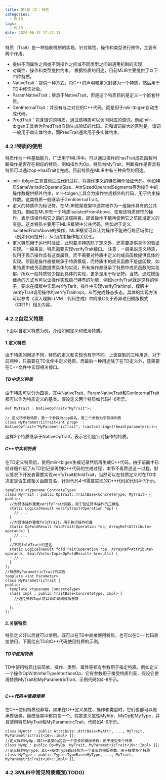 ```yaml
---
title: 第4章（2）：特质
categories:
  - MLIR
tags:
  - MLIR
date: 2024-06-15 17:42:13
---
```



特质（Trait）是一种抽象机制的实现，针对属性、操作和类型进行修饰，主要有两个作用。
* 提供不同属性之间或不同操作之间或不同类型之间的通用机制的实现.
* 对属性、操作和类型提供约束。
根据特质的用途，目前MLIR主要提供了以下四种特质。
* NativeTrait：提供一种方式，将C++的声明和定义封装为一个特质，然后用于TD中修饰对象。
* ParamNativeTrait：继承于NativeTrait，但是这个特质目的是定义一个嵌套特质。
* GenInternalTrait：并没有与之对应的C++代码，而是用于mlir-tblgen自动生成代码。
* PredTrait：包含谓词的特质，通过该特质可以访问对应的谓词。例如mlir-tblgen工具会为PredTrait自动生成验证的代码。它和谓词最大的区别是，谓词一般用于单实体约束，而PredTrait通常用于多实体约束。

### 4.2.1特质的使用

特质作为一种基础能力，广泛用于MLIR中。可以通过操作的hasTrait成员函数判断操作是否存在相应的特质，例如操作为Op，特质为MyTrait，判断操作是否具有特质可以通过op->hasTrait<MyTrait>()完成。目前特质在MLIR中有三种典型的用途。
* mlir-tblgen工具自动生成代码过程，将操作定义的特质用作验证代码。例如特质SameVariadicOperandSize、AttrSizedOperandSegments等为操作中的操作数提供额外约束，mlir-tblgen工具会为操作生成额外的代码，用于约束操作数。这类特质一般继承于GenInternalTrait。
* 定义的特质作为标记符，在MLIR框架框架中通常被作为一组操作具有的公共能力。例如在MLIR有一个特质IsolatedFromAbove，使用该特质修饰的操作，表示该操作和它之前的区域隔离，即该操作不能再使用它之前区域定义的变量。这类特质主要用于MLIR框架中公共代码，例如对于定义IsolatedFromAbove的操作，MLIR框架可以认为操作不能进行跨区域优化（例如代码提升），从而约束操作相关优化。
* 定义特质用于运行时验证，此时要求特质除了定义外，还需要提供具体的验证实现。一般来说，特质需要实现verifyTrait接口。
注意：一般来说定义特质，仅用于表示操作具有这类属性，而不需要对特质中定义的成员函数提供具体的实现。原因是操作直接继承于特质模版，而特质中的成员函数不是虚函数，如果特质中成员函数提供具体的实现，所有操作都继承了特质中成员函数的实现都，所以一般特质较少提到具体的实现，更多是用于标记符。当然，通过模版继承的方式也可以让操作实现自己特有的功能，例如verifyTrait就是这样的例子，要求在模版中实现verifyTarit，操作中实现verifyTraitImpl，模版中verifyTrait调用操作的verifyTraitImpl，从而完成静态多态。具体的实现方法可以参考《深入理解LLVM：代码生成》中附录C关于奇异递归模版模式（CRTP）相关内容。

### 4.2.2自定义特质
下面以自定义特质为例，介绍如何定义和使用特质。
#### 1.定义特质
由于特质的用途不同，特质的定义和实现也有所不同。上面提到的三种用途，对于前两种，只需要在TD文件中定义特质，而最后一种用途除了在TD定义外，还需要在C++文件中实现相关接口。

##### TD中定义特质
由于特质可以分为四类，其中NativeTrait、ParamNativeTrait和GenInternalTrait都可以作为特质定义的基类。假设定义两个特质如代码4-6所示。

```//定义特质，名字为MyTrait
def MyTrait : NativeOpTrait<"MyTrait">;

// 定义待参数特质，第一个参数为cpp类名，第二个参数为字符串列表
class MyParametricTrait<int prop>  : NativeOpTrait<"MyParametricTrait", !cast<string>(!head(parameters))>;
```

这样2个特质继承于NativeOpTrait，表示它们是针对操作的特质。

##### C++中实现特质
在TD定义特质后，使用mlir-tblgen生成记录然后再生成C++代码。由于前面中已经详细介绍了从TD到记录再到C++代码的生成过程，本节不再赘述这一过程。默认情况下开发者需要实现verifyTrait和foldTrait，当然可以在特质定义时在TD中决定是否生成相关函数签名，针对代码4-6需要实现的C++代码如代码4-7所示。
```//实现MyTrait
template <typename ConcreteType>
class MyTrait : public OpTrait::TraitBase<ConcreteType, MyTrait> {
public:
  //为具体操作重载verifyTrait函数，用于验证具体操作的正确性
  static LogicalResult verifyTrait(Operation *op) {
    // ...
  }
  //为具体操作重载foldTrait，用于执行操作折叠
  static OpFoldResult foldTrait(Operation *op, ArrayRef<Attribute> operands) {
    // ...
  }
  //不同foldTrait的签名
  static LogicalResult foldTrait(Operation *op, ArrayRef<Attribute> operands, SmallVectorImpl<OpFoldResult> &results) {
    // ...
  }
};
//特质MyParametricTrait的实现
template <int Parameter>
class MyParametricTrait {
public:
  template <typename ConcreteType>
  class Impl : public TraitBase<ConcreteType, Impl> {
    //通过参数Impl可以自由访问模版参数
    ...
  };
};
```
 
#### 2.关联特质
特质定义好以后就可以使用。既可以在TD中直接使用特质，也可以在C++代码直接使用，下面给出TD和C++代码使用特质的示例。
##### TD中使用特质
TD中使用特质比较简单，操作、类型、属性等都有参数用于指定特质。例如定义一个操作OpWithInferTypeInterfaceOp，它有参数用于接受特质列表，假设它使用特质MyTrait和MyParametricTrait，示例代码如4-8所示。
```def OpWithInferTypeInterfaceOp : Op<...[MyTrait, MyParametricTrait<10>]> { ... }
```

##### C++代码中直接使用
在C++使用特质也非常，如果在C++定义属性、操作和类型时，它们也都可以继承模版类，而模版类中都包含一个。假定定义属性MyAttr、MyOp和MyType，并且使用特质MyTrait和MyParametricTrait，代码如4-9所示。
```//定义属性MyAttr，其C++基类AttrBase包含一个变长的模版参数，用于接受多个特质
class MyAttr : public Attribute::AttrBase<MyAttr, ..., MyTrait, MyParametricTrait<10>::Impl> {};
//定义操作MyOp，其C++基类Op包含一个变长的模版参数，用于接受多个特质
class MyOp : public Op<MyOp, MyTrait, MyParametricTrait<10>::Impl> {};
//定义操作MyType，其C++基类TypeBase包含一个变长的模版参数，用于接受多个特质
class MyType : public Type::TypeBase<MyType, ..., MyTrait, MyParametricTrait<10>::Impl> {};

```

### 4.2.3MLIR中常见特质概览(TODO)


<!-- more -->
